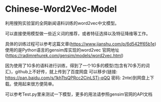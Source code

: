 # Chinese-Word2Vec-Model

利用搜狗实验室的全网新闻语料训练的word2vec中文模型。

可以直接使用模型做一些近义词的推荐，或者特征选择以及特征降维等工作。

具体的训练过程可以参考这篇文章(https://www.jianshu.com/p/6d542ff65b1e)
使用的是Python语言的gensim库实现的word2vec 官网地址(https://radimrehurek.com/gensim/models/word2vec.html)

因为使用了1G多的语料进行训练，得到了一个1G多的模型(包含有70多万的词汇)，github上不好传，就上传到了百度网盘
可以移步(链接: https://pan.baidu.com/s/1khTtsQPRcc2CinLSTj-qQQ 密码: 2nte)到网盘上下载。使用起来很方便简单。

可以参考Test.py里来测试一下模型，更多的用法请参照gensim官网的API文档
